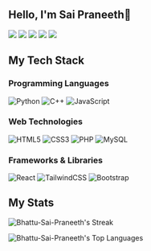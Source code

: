## Hello, I'm Sai Praneeth👋


[![](https://img.shields.io/badge/-@saipraneeth-%231DA1F2?style=flat-square&logo=twitter&logoColor=ffffff)](https://x.com/SAIPRANEETH252)
[![](https://img.shields.io/badge/-@bhattusaipraneeth-%23181717?style=flat-square&logo=github&logoColor=ffffff)](https://github.com/Bhattu-Sai-Praneeth)
[![](https://img.shields.io/badge/-Sai%20Praneeth%20Bhattu-%230077B5?style=flat-square&logo=linkedin&logoColor=ffffff)](https://www.linkedin.com/in/saipraneethbhattu/)
[![](https://img.shields.io/badge/-sai_pranee_th_b-%23E4405F?style=flat-square&logo=instagram&logoColor=ffffff)](https://www.instagram.com/sai_pranee_th_b/)
[![](https://img.shields.io/badge/-Portfolio.sai-%230ab9e6?style=flat-square&logo=google-chrome&logoColor=ffffff)](https://bhattu-sai-praneeth.github.io/Portfolio/)


## My Tech Stack

### Programming Languages
![Python](https://img.shields.io/badge/-Python-3776AB?style=flat-square&logo=python&logoColor=ffffff)
![C++](https://img.shields.io/badge/-C++-00599C?style=flat-square&logo=cplusplus&logoColor=ffffff)
![JavaScript](https://img.shields.io/badge/-JavaScript-%23F7DF1C?style=flat-square&logo=javascript&logoColor=000000&labelColor=%23F7DF1C&color=%23FFCE5A)

### Web Technologies
![HTML5](https://img.shields.io/badge/-HTML5-%23E44D27?style=flat-square&logo=html5&logoColor=ffffff)
![CSS3](https://img.shields.io/badge/-CSS3-%231572B6?style=flat-square&logo=css3)
![PHP](https://img.shields.io/badge/-PHP-777BB4?style=flat-square&logo=php&logoColor=ffffff)
![MySQL](https://img.shields.io/badge/-MySQL-4479A1?style=flat-square&logo=mysql&logoColor=ffffff)

### Frameworks & Libraries
![React](https://img.shields.io/badge/-React-%23282C34?style=flat-square&logo=react)
![TailwindCSS](https://img.shields.io/badge/-TailwindCSS-%231a202c?style=flat-square&logo=tailwind-css)
![Bootstrap](https://img.shields.io/badge/-Bootstrap-7952B3?style=flat-square&logo=bootstrap&logoColor=ffffff)


## My Stats

![Bhattu-Sai-Praneeth's Streak](https://github-readme-streak-stats.herokuapp.com/?user=Bhattu-Sai-Praneeth&theme=highcontrast&hide_border=true)

![Bhattu-Sai-Praneeth's Top Languages](https://github-readme-stats.vercel.app/api/top-langs/?username=Bhattu-Sai-Praneeth&theme=highcontrast&show_icons=true&hide_border=true&layout=compact)
